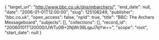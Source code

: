 {
  "target_url": "http://www.bbc.co.uk/dna/mbarchers/", 
  "end_date": null, 
  "date": "2006-01-01T12:00:00", 
  "slug": 125108249, 
  "publisher": "bbc.co.uk", 
  "open_access": false, 
  "npld": true, 
  "title": "BBC: The Archers Messageboard", 
  "subjects": [], 
  "collections": [], 
  "record_id": "20060101T120000/UWTu0B+2NjWr39LqpJ7qYw==", 
  "scope": "root", 
  "start_date": null
}

